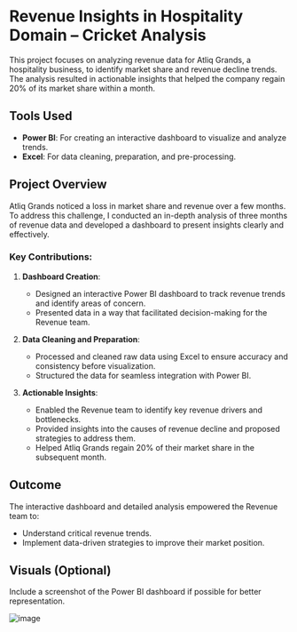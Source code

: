 # Revenue Insights in Hospitality Domain – Cricket Analysis

This project focuses on analyzing revenue data for Atliq Grands, a hospitality business, to identify market share and revenue decline trends. The analysis resulted in actionable insights that helped the company regain 20% of its market share within a month.

## Tools Used
- **Power BI**: For creating an interactive dashboard to visualize and analyze trends.
- **Excel**: For data cleaning, preparation, and pre-processing.

## Project Overview
Atliq Grands noticed a loss in market share and revenue over a few months. To address this challenge, I conducted an in-depth analysis of three months of revenue data and developed a dashboard to present insights clearly and effectively.

### Key Contributions:
1. **Dashboard Creation**:
   - Designed an interactive Power BI dashboard to track revenue trends and identify areas of concern.
   - Presented data in a way that facilitated decision-making for the Revenue team.

2. **Data Cleaning and Preparation**:
   - Processed and cleaned raw data using Excel to ensure accuracy and consistency before visualization.
   - Structured the data for seamless integration with Power BI.

3. **Actionable Insights**:
   - Enabled the Revenue team to identify key revenue drivers and bottlenecks.
   - Provided insights into the causes of revenue decline and proposed strategies to address them.
   - Helped Atliq Grands regain 20% of their market share in the subsequent month.

## Outcome
The interactive dashboard and detailed analysis empowered the Revenue team to:
- Understand critical revenue trends.
- Implement data-driven strategies to improve their market position.

## Visuals (Optional)
Include a screenshot of the Power BI dashboard if possible for better representation.


![image](https://github.com/user-attachments/assets/a0bad193-2394-4ac2-b257-0b6ad6255664)

